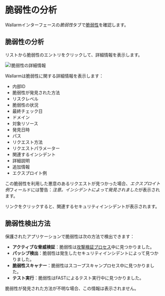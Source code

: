 [link-false-vulns]:     false-vuln.md
[link-checking-vulns]:  check-vuln.md

[img-vuln-info]:            ../../images/user-guides/vulnerabilities/vuln-info.png

[glossary-vulnerability]:       ../../glossary-en.md#vulnerability

# 脆弱性の分析

Wallarmインターフェースの*脆弱性*タブで[脆弱性][glossary-vulnerability]を確認します。

## 脆弱性の分析

リストから脆弱性のエントリをクリックして、詳細情報を表示します。

![!脆弱性の詳細情報][img-vuln-info]

Wallarmは脆弱性に関する詳細情報を表示します：

* 内部ID
* 脆弱性が発見された方法
* リスクレベル
* 脆弱性の状況
* 最終チェック日
* ドメイン
* 対象リソース
* 発見日時
* パス
* リクエスト方法
* リクエストパラメーター
* 関連するインシデント
* 詳細説明
* 追加情報
* エクスプロイト例

この脆弱性を利用した悪意のあるリクエストが見つかった場合、*エクスプロイト例*フィールドには警告：*注意。インシデントによって発見されました*が表示されます。

リンクをクリックすると、関連するセキュリティインシデントが表示されます。

## 脆弱性検出方法

保護されたアプリケーションで脆弱性は次の方法で検出できます：
*   **アクティブな脅威検証**：脆弱性は[攻撃検証プロセス](../../about-wallarm/detecting-vulnerabilities.md#active-threat-verification)中に見つかりました。
*   **パッシブ検出**：脆弱性は発生したセキュリティインシデントによって見つかりました。
*   **脆弱性スキャナー**：脆弱性はスコープスキャンプロセス中に見つかりました。
*   **テスト実行**：脆弱性はFASTによるテスト実行中に見つかりました。

脆弱性が発見された方法が不明な場合、この情報は表示されません。